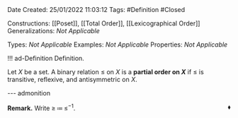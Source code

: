 <br />
<br />

Date Created: 25/01/2022 11:03:12
Tags: #Definition #Closed 

Constructions: [[Poset]], [[Total Order]], [[Lexicographical Order]]
Generalizations: _Not Applicable_

Types: _Not Applicable_
Examples: _Not Applicable_
Properties: _Not Applicable_

!!! ad-Definition Definition.

Let $X$ be a set. A binary relation $\leq$ on $X$ is a **partial order on $X$** if $\leq$ is transitive, reflexive, and antisymmetric on $X$.

--- admonition

**Remark.** Write $\geq\,\coloneqq\,\leq^{-1}$.<span style="float:right;">$\blacklozenge$</span>
